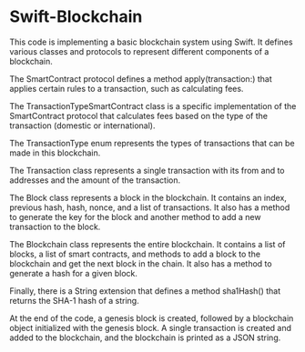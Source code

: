# Swift-Blockchain

This code is implementing a basic blockchain system using Swift. It defines various classes and protocols to represent different components of a blockchain.

The SmartContract protocol defines a method apply(transaction:) that applies certain rules to a transaction, such as calculating fees.

The TransactionTypeSmartContract class is a specific implementation of the SmartContract protocol that calculates fees based on the type of the transaction (domestic or international).

The TransactionType enum represents the types of transactions that can be made in this blockchain.

The Transaction class represents a single transaction with its from and to addresses and the amount of the transaction.

The Block class represents a block in the blockchain. It contains an index, previous hash, hash, nonce, and a list of transactions. It also has a method to generate the key for the block and another method to add a new transaction to the block.

The Blockchain class represents the entire blockchain. It contains a list of blocks, a list of smart contracts, and methods to add a block to the blockchain and get the next block in the chain. It also has a method to generate a hash for a given block.

Finally, there is a String extension that defines a method sha1Hash() that returns the SHA-1 hash of a string.

At the end of the code, a genesis block is created, followed by a blockchain object initialized with the genesis block. A single transaction is created and added to the blockchain, and the blockchain is printed as a JSON string.

